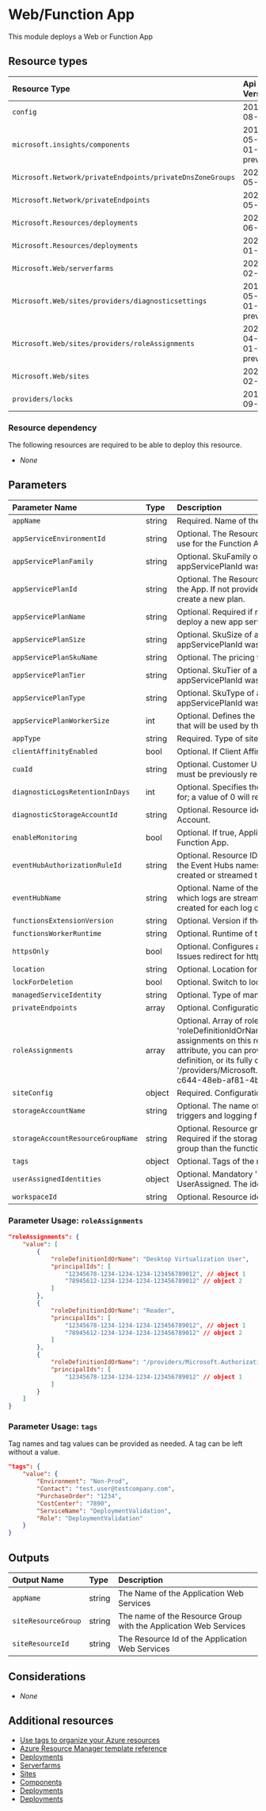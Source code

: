 # Web/Function App

This module deploys a Web or Function App 

## Resource types

| Resource Type | Api Version |
| :-- | :-- |
| `config` | 2019-08-01 |
| `microsoft.insights/components` | 2018-05-01-preview |
| `Microsoft.Network/privateEndpoints/privateDnsZoneGroups` | 2020-05-01 |
| `Microsoft.Network/privateEndpoints` | 2020-05-01 |
| `Microsoft.Resources/deployments` | 2020-06-01 |
| `Microsoft.Resources/deployments` | 2021-01-01 |
| `Microsoft.Web/serverfarms` | 2021-02-01 |
| `Microsoft.Web/sites/providers/diagnosticsettings` | 2017-05-01-preview |
| `Microsoft.Web/sites/providers/roleAssignments` | 2020-04-01-preview |
| `Microsoft.Web/sites` | 2021-02-01 |
| `providers/locks` | 2016-09-01 |

### Resource dependency

The following resources are required to be able to deploy this resource.

- *None*

## Parameters

| Parameter Name | Type | Description | DefaultValue | Possible values |
| :-- | :-- | :-- | :-- | :-- |
| `appName` | string | Required. Name of the Web Application Portal Name |  |  |
| `appServiceEnvironmentId` | string | Optional. The Resource Id of the App Service Environment to use for the Function App. |  |  |
| `appServicePlanFamily` | string | Optional. SkuFamily of app service plan deployed if no appServicePlanId was provided. |  |  |
| `appServicePlanId` | string | Optional. The Resource Id of the App Service Plan to use for the App. If not provided, the hosting plan name is used to create a new plan. |  |  |
| `appServicePlanName` | string | Optional. Required if no appServicePlanId is provided to deploy a new app service plan. |  |  |
| `appServicePlanSize` | string | Optional. SkuSize of app service plan deployed if no appServicePlanId was provided. |  |  |
| `appServicePlanSkuName` | string | Optional. The pricing tier for the hosting plan. | F1 | System.Object[] |
| `appServicePlanTier` | string | Optional. SkuTier of app service plan deployed if no appServicePlanId was provided. |  |  |
| `appServicePlanType` | string | Optional. SkuType of app service plan deployed if no appServicePlanId was provided. | linux | System.Object[] |
| `appServicePlanWorkerSize` | int | Optional. Defines the number of workers from the worker pool that will be used by the app service plan | 2 |  |
| `appType` | string | Required. Type of site to deploy |  | System.Object[] |
| `clientAffinityEnabled` | bool | Optional. If Client Affinity is enabled. | True |  |
| `cuaId` | string | Optional. Customer Usage Attribution id (GUID). This GUID must be previously registered |  |  |
| `diagnosticLogsRetentionInDays` | int | Optional. Specifies the number of days that logs will be kept for; a value of 0 will retain data indefinitely. | 365 |  |
| `diagnosticStorageAccountId` | string | Optional. Resource identifier of the Diagnostic Storage Account. |  |  |
| `enableMonitoring` | bool | Optional. If true, ApplicationInsights will be configured for the Function App. | True |  |
| `eventHubAuthorizationRuleId` | string | Optional. Resource ID of the event hub authorization rule for the Event Hubs namespace in which the event hub should be created or streamed to. |  |  |
| `eventHubName` | string | Optional. Name of the event hub within the namespace to which logs are streamed. Without this, an event hub is created for each log category. |  |  |
| `functionsExtensionVersion` | string | Optional. Version if the function extension. | ~3 |  |
| `functionsWorkerRuntime` | string | Optional. Runtime of the function worker. |  | System.Object[] |
| `httpsOnly` | bool | Optional. Configures a web site to accept only https requests. Issues redirect for http requests. | True |  |
| `location` | string | Optional. Location for all Resources. | [resourceGroup().location] |  |
| `lockForDeletion` | bool | Optional. Switch to lock Key Vault from deletion. | False |  |
| `managedServiceIdentity` | string | Optional. Type of managed service identity. | None | System.Object[] |
| `privateEndpoints` | array | Optional. Configuration Details for private endpoints. | System.Object[] |  |
| `roleAssignments` | array | Optional. Array of role assignment objects that contain the 'roleDefinitionIdOrName' and 'principalId' to define RBAC role assignments on this resource. In the roleDefinitionIdOrName attribute, you can provide either the display name of the role definition, or its fully qualified ID in the following format: '/providers/Microsoft.Authorization/roleDefinitions/c2f4ef07-c644-48eb-af81-4b1b4947fb11' | System.Object[] |  |
| `siteConfig` | object | Required. Configuration of the app. |  |  |
| `storageAccountName` | string | Optional. The name of the storage account to managing triggers and logging function executions. |  |  |
| `storageAccountResourceGroupName` | string | Optional. Resource group of the storage account to use. Required if the storage account is in a different resource group than the function app itself. | [resourceGroup().name] |  |
| `tags` | object | Optional. Tags of the resource. |  |  |
| `userAssignedIdentities` | object | Optional. Mandatory 'managedServiceIdentity' contains UserAssigned. The identy to assign to the resource. |  |  |
| `workspaceId` | string | Optional. Resource identifier of Log Analytics. |  |  |

### Parameter Usage: `roleAssignments`

```json
"roleAssignments": {
    "value": [
        {
            "roleDefinitionIdOrName": "Desktop Virtualization User",
            "principalIds": [
                "12345678-1234-1234-1234-123456789012", // object 1
                "78945612-1234-1234-1234-123456789012" // object 2
            ]
        },
        {
            "roleDefinitionIdOrName": "Reader",
            "principalIds": [
                "12345678-1234-1234-1234-123456789012", // object 1
                "78945612-1234-1234-1234-123456789012" // object 2
            ]
        },
        {
            "roleDefinitionIdOrName": "/providers/Microsoft.Authorization/roleDefinitions/c2f4ef07-c644-48eb-af81-4b1b4947fb11",
            "principalIds": [
                "12345678-1234-1234-1234-123456789012" // object 1
            ]
        }
    ]
}
```

### Parameter Usage: `tags`

Tag names and tag values can be provided as needed. A tag can be left without a value.

```json
"tags": {
    "value": {
        "Environment": "Non-Prod",
        "Contact": "test.user@testcompany.com",
        "PurchaseOrder": "1234",
        "CostCenter": "7890",
        "ServiceName": "DeploymentValidation",
        "Role": "DeploymentValidation"
    }
}
```

## Outputs

| Output Name | Type | Description |
| :-- | :-- | :-- |
| `appName` | string | The Name of the Application Web Services |
| `siteResourceGroup` | string | The name of the Resource Group with the Application Web Services |
| `siteResourceId` | string | The Resource Id of the Application Web Services |

## Considerations

- *None*

## Additional resources

- [Use tags to organize your Azure resources](https://docs.microsoft.com/en-us/azure/azure-resource-manager/resource-group-using-tags)
- [Azure Resource Manager template reference](https://docs.microsoft.com/en-us/azure/templates/)
- [Deployments](https://docs.microsoft.com/en-us/azure/templates/Microsoft.Resources/2020-06-01/deployments)
- [Serverfarms](https://docs.microsoft.com/en-us/azure/templates/Microsoft.Web/2019-08-01/serverfarms)
- [Sites](https://docs.microsoft.com/en-us/azure/templates/Microsoft.Web/2019-08-01/sites)
- [Components](https://docs.microsoft.com/en-us/azure/templates/microsoft.insights/2018-05-01-preview/components)
- [Deployments](https://docs.microsoft.com/en-us/azure/templates/Microsoft.Resources/2021-01-01/deployments)
- [Deployments](https://docs.microsoft.com/en-us/azure/templates/Microsoft.Resources/2020-06-01/deployments)